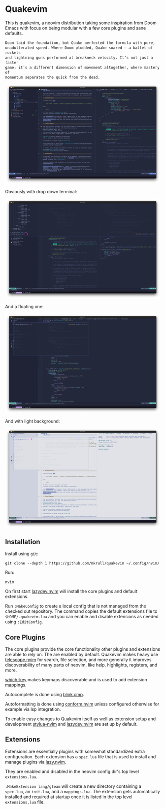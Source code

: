 # Quakevim

This is quakevim, a neovim distribution taking some inspiration from Doom Emacs
with focus on being modular with a few core plugins and sane defaults.

    Doom laid the foundation, but Quake perfected the formula with pure,
    unadulterated speed. Where Doom plodded, Quake soared — a ballet of rockets
    and lightning guns performed at breakneck velocity. It’s not just a faster
    game; it’s a different dimension of movement altogether, where mastery of
    momentum separates the quick from the dead.

![screenshot](images/quakevim.png)

Obviously with drop down terminal:

![dropdown](images/quakevim-dropdown.png)

And a floating one:

![half-life](images/quakevim-float.png)

And with light background:

![light-bg](images/quakevim-light.png)

## Installation

Install using `git`:

    git clone --depth 1 https://github.com/mkrull/quakevim ~/.config/nvim/

Run:

    nvim

On first start [lazydev.nvim](https://github.com/folke/lazydev.nvim) will
install the core plugins and default extensions.

Run `:MakeConfig` to create a local config that is not managed from the checked
out repository. The command copies the default extensions file to
`$HOME/.quakevim.lua` and you can enable and disable extensions as needed using
`:EditConfig`.

## Core Plugins

The core plugins provide the core functionality other plugins and extensions
are able to rely on. The are enabled by default.
Quakevim makes heavy use
[telescope.nvim](https://github.com/nvim-telescope/telescope.nvim) for search,
file selection, and more generally it improves discoverability of many parts of
neovim, like help, highlights, registers, and more.

[which-key](https://github.com/folke/which-key.nvim) makes keymaps discoverable
and is used to add extension mappings.

Autocomplete is done using [blink.cmp](https://github.com/saghen/blink.cmp).

Autoformatting is done using [conform.nvim](https://github.com/stevearc/conform.nvim) unless configured otherwise for
example via lsp integration.

To enable easy changes to Quakevim itself as well as extension setup and
development [stylua-nvim](https://github.com/ckipp01/stylua-nvim) and
[lazydev.nvim](https://github.com/folke/lazydev.nvim) are set up by default.

## Extensions

Extensions are essentially plugins with somewhat standardized extra
configuration. Each extension has a `spec.lua` file that is used to install and
manage plugins via [lazy.nvim](https://github.com/folke/lazy.nvim).

They are enabled and disabled in the neovim config dir's top level
`extensions.lua`.

`:MakeExtension lang/gleam` will create a new directory containing a
`spec.lua`, an `init.lua`, and a `mappings.lua`. The extension gets
automatically installed and required at startup once it is listed in the top
level `extensions.lua` file.
